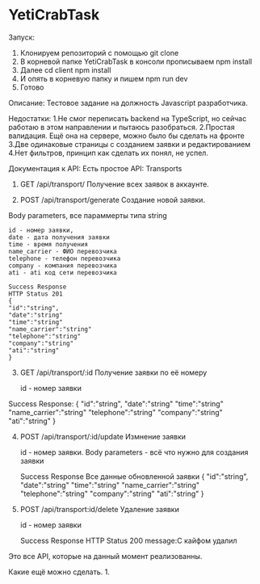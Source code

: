 # YetiCrabTask
Запуск:
1. Клонируем репозиторий с помощью git clone
2. В корневой папке YetiCrabTask в консоли прописываем npm install 
3. Далее cd client npm install
4. И опять в корневую папку и пишем npm run dev
5. Готово

Описание:
Тестовое задание на должность Javascript разработчика.

Недостатки:
1.Не смог переписать backend на TypeScript, но сейчас работаю в этом направлении и пытаюсь разобраться.
2.Простая валидация. Ещё она на сервере, можно было бы сделать на фронте
3.Две одинаковые страницы с созданием заявки и редактированием
4.Нет фильтров, принцип как сделать их понял, не успел.

Документация к API:
Есть простое API:
Transports
1. GET /api/transport/ Получение всех заявок в аккаунте.
  
2. POST /api/transport/generate Создание новой заявки.
 
  Body parameters, все параммерты типа string
  
    id - номер заявки,
    date - дата получения заявки
    time - время получения
    name_carrier - ФИО перевозчика
    telephone - телефон перевозчика 
    company - компания перевозчика
    ati - ati код сети перевозчика
    
    Success Response
    HTTP Status 201 
    {
    "id":"string",
    "date":"string"
    "time":"string"
    "name_carrier":"string"
    "telephone":"string"
    "company":"string"
    "ati":"string"
    }
    
    
3. GET /api/transport/:id Получение заявки по её номеру

   id - номер заявки
   
  Success Response:
   {
    "id":"string",
    "date":"string"
    "time":"string"
    "name_carrier":"string"
    "telephone":"string"
    "company":"string"
    "ati":"string"
   }

4. POST /api/transport/:id/update Измнение заявки

   id - номер заявки. 
   Body parameters - всё что нужно для создания заявки
   
   Success Response
    Все данные обновленной заявки
    {
    "id":"string",
    "date":"string"
    "time":"string"
    "name_carrier":"string"
    "telephone":"string"
    "company":"string"
    "ati":"string"
   }
   
5. POST  /api/transport:id/delete Удаление заявки

   id - номер заявки
   
   Success Response
    HTTP Status 200 message:С кайфом удалил
   
Это все API, которые на данный момент реализованны.

Какие ещё можно сделать.
1. 


